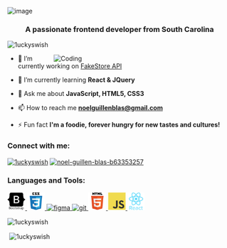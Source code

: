 
![image](https://github.com/1uckyswish/1uckyswish/assets/107442415/c55788c9-1bbc-4d5e-892e-42f53f940acf)

<!-- <h1 align="center">Hi 👋, I'm Noel Guillen</h1> -->
<h3 align="center">A passionate frontend developer from South Carolina</h3>

<p align="left"> <img src="https://komarev.com/ghpvc/?username=1uckyswish&label=Profile%20views&color=0e75b6&style=flat" alt="1uckyswish" /> </p>

<img align="right" alt="Coding" width="400" src="https://i.pinimg.com/originals/cd/59/d6/cd59d626dc86397fe45080e6e9c7027d.gif">

- 🔭 I’m currently working on [FakeStore API](https://noelfakestore.netlify.app/)

- 🌱 I’m currently learning **React & JQuery**

- 💬 Ask me about **JavaScript, HTML5, CSS3**

- 📫 How to reach me **noelguillenblas@gmail.com**

- ⚡ Fun fact **I'm a foodie, forever hungry for new tastes and cultures!**
<h3 align="left">Connect with me:</h3>
<p align="left">
<a href="https://codepen.io/1uckyswish" target="blank"><img align="center" src="https://raw.githubusercontent.com/rahuldkjain/github-profile-readme-generator/master/src/images/icons/Social/codepen.svg" alt="1uckyswish" height="30" width="40" /></a>
<a href="https://linkedin.com/in/noel-guillen-blas-b63353257" target="blank"><img align="center" src="https://raw.githubusercontent.com/rahuldkjain/github-profile-readme-generator/master/src/images/icons/Social/linked-in-alt.svg" alt="noel-guillen-blas-b63353257" height="30" width="40" /></a>
</p>

<h3 align="left">Languages and Tools:</h3>
<p align="left"> <a href="https://getbootstrap.com" target="_blank" rel="noreferrer"> <img src="https://raw.githubusercontent.com/devicons/devicon/master/icons/bootstrap/bootstrap-plain-wordmark.svg" alt="bootstrap" width="40" height="40"/> </a> <a href="https://www.w3schools.com/css/" target="_blank" rel="noreferrer"> <img src="https://raw.githubusercontent.com/devicons/devicon/master/icons/css3/css3-original-wordmark.svg" alt="css3" width="40" height="40"/> </a> <a href="https://www.figma.com/" target="_blank" rel="noreferrer"> <img src="https://www.vectorlogo.zone/logos/figma/figma-icon.svg" alt="figma" width="40" height="40"/> </a> <a href="https://git-scm.com/" target="_blank" rel="noreferrer"> <img src="https://www.vectorlogo.zone/logos/git-scm/git-scm-icon.svg" alt="git" width="40" height="40"/> </a> <a href="https://www.w3.org/html/" target="_blank" rel="noreferrer"> <img src="https://raw.githubusercontent.com/devicons/devicon/master/icons/html5/html5-original-wordmark.svg" alt="html5" width="40" height="40"/> </a> <a href="https://developer.mozilla.org/en-US/docs/Web/JavaScript" target="_blank" rel="noreferrer"> <img src="https://raw.githubusercontent.com/devicons/devicon/master/icons/javascript/javascript-original.svg" alt="javascript" width="40" height="40"/> </a> <a href="https://reactjs.org/" target="_blank" rel="noreferrer"> <img src="https://raw.githubusercontent.com/devicons/devicon/master/icons/react/react-original-wordmark.svg" alt="react" width="40" height="40"/> </a> </p>
<p><img align="center"  src="https://github-readme-streak-stats.herokuapp.com/?user=1uckyswish&" alt="1uckyswish" /></p>
<p>&nbsp;<img align="center" src="https://github-readme-stats.vercel.app/api?username=1uckyswish&show_icons=true&locale=en" alt="1uckyswish" /></p>
<!-- <p><img align="left" width="900px" src="https://github-readme-stats.vercel.app/api/top-langs?username=1uckyswish&show_icons=true&locale=en&layout=compact" alt="1uckyswish" /></p> -->







